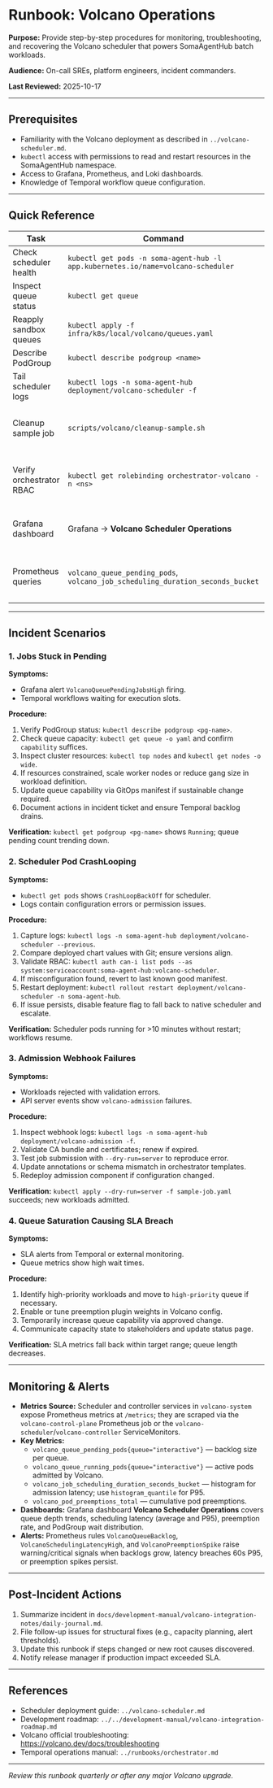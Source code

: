 # Runbook: Volcano Operations

**Purpose:** Provide step-by-step procedures for monitoring, troubleshooting, and recovering the Volcano scheduler that powers SomaAgentHub batch workloads.

**Audience:** On-call SREs, platform engineers, incident commanders.

**Last Reviewed:** 2025-10-17

---

## Prerequisites

- Familiarity with the Volcano deployment as described in `../volcano-scheduler.md`.
- `kubectl` access with permissions to read and restart resources in the SomaAgentHub namespace.
- Access to Grafana, Prometheus, and Loki dashboards.
- Knowledge of Temporal workflow queue configuration.

---

## Quick Reference

| Task | Command | Notes |
|------|---------|-------|
| Check scheduler health | `kubectl get pods -n soma-agent-hub -l app.kubernetes.io/name=volcano-scheduler` | Pods should be `Running`. |
| Inspect queue status | `kubectl get queue` | Look for `STATE` = `Open`. |
| Reapply sandbox queues | `kubectl apply -f infra/k8s/local/volcano/queues.yaml` | Restores default capacities. |
| Describe PodGroup | `kubectl describe podgroup <name>` | Review `Status` and `Events`. |
| Tail scheduler logs | `kubectl logs -n soma-agent-hub deployment/volcano-scheduler -f` | Filter for `Warning`/`Error`. |
| Cleanup sample job | `scripts/volcano/cleanup-sample.sh` | Deletes `session-sample` job/PodGroup artifacts. |
| Verify orchestrator RBAC | `kubectl get rolebinding orchestrator-volcano -n <ns>` | Ensure Volcano permissions remain in place. |
| Grafana dashboard | Grafana → **Volcano Scheduler Operations** | Queue depth, scheduling latency, preemptions. |
| Prometheus queries | `volcano_queue_pending_pods`, `volcano_job_scheduling_duration_seconds_bucket` | Confirm metrics scraping from `volcano-system`. |

---

## Incident Scenarios

### 1. Jobs Stuck in Pending

**Symptoms:**
- Grafana alert `VolcanoQueuePendingJobsHigh` firing.
- Temporal workflows waiting for execution slots.

**Procedure:**
1. Verify PodGroup status: `kubectl describe podgroup <pg-name>`.
2. Check queue capacity: `kubectl get queue -o yaml` and confirm `capability` suffices.
3. Inspect cluster resources: `kubectl top nodes` and `kubectl get nodes -o wide`.
4. If resources constrained, scale worker nodes or reduce gang size in workload definition.
5. Update queue capability via GitOps manifest if sustainable change required.
6. Document actions in incident ticket and ensure Temporal backlog drains.

**Verification:** `kubectl get podgroup <pg-name>` shows `Running`; queue pending count trending down.

### 2. Scheduler Pod CrashLooping

**Symptoms:**
- `kubectl get pods` shows `CrashLoopBackOff` for scheduler.
- Logs contain configuration errors or permission issues.

**Procedure:**
1. Capture logs: `kubectl logs -n soma-agent-hub deployment/volcano-scheduler --previous`.
2. Compare deployed chart values with Git; ensure versions align.
3. Validate RBAC: `kubectl auth can-i list pods --as system:serviceaccount:soma-agent-hub:volcano-scheduler`.
4. If misconfiguration found, revert to last known good manifest.
5. Restart deployment: `kubectl rollout restart deployment/volcano-scheduler -n soma-agent-hub`.
6. If issue persists, disable feature flag to fall back to native scheduler and escalate.

**Verification:** Scheduler pods running for >10 minutes without restart; workflows resume.

### 3. Admission Webhook Failures

**Symptoms:**
- Workloads rejected with validation errors.
- API server events show `volcano-admission` failures.

**Procedure:**
1. Inspect webhook logs: `kubectl logs -n soma-agent-hub deployment/volcano-admission -f`.
2. Validate CA bundle and certificates; renew if expired.
3. Test job submission with `--dry-run=server` to reproduce error.
4. Update annotations or schema mismatch in orchestrator templates.
5. Redeploy admission component if configuration changed.

**Verification:** `kubectl apply --dry-run=server -f sample-job.yaml` succeeds; new workloads admitted.

### 4. Queue Saturation Causing SLA Breach

**Symptoms:**
- SLA alerts from Temporal or external monitoring.
- Queue metrics show high wait times.

**Procedure:**
1. Identify high-priority workloads and move to `high-priority` queue if necessary.
2. Enable or tune preemption plugin weights in Volcano config.
3. Temporarily increase queue capability via approved change.
4. Communicate capacity state to stakeholders and update status page.

**Verification:** SLA metrics fall back within target range; queue length decreases.

---

## Monitoring & Alerts

- **Metrics Source:** Scheduler and controller services in `volcano-system` expose Prometheus metrics at `/metrics`; they are scraped via the `volcano-control-plane` Prometheus job or the `volcano-scheduler`/`volcano-controller` ServiceMonitors.
- **Key Metrics:**
  - `volcano_queue_pending_pods{queue="interactive"}` — backlog size per queue.
  - `volcano_queue_running_pods{queue="interactive"}` — active pods admitted by Volcano.
  - `volcano_job_scheduling_duration_seconds_bucket` — histogram for admission latency; use `histogram_quantile` for P95.
  - `volcano_pod_preemptions_total` — cumulative pod preemptions.
- **Dashboards:** Grafana dashboard **Volcano Scheduler Operations** covers queue depth trends, scheduling latency (average and P95), preemption rate, and PodGroup wait distribution.
- **Alerts:** Prometheus rules `VolcanoQueueBacklog`, `VolcanoSchedulingLatencyHigh`, and `VolcanoPreemptionSpike` raise warning/critical signals when backlogs grow, latency breaches 60s P95, or preemption spikes persist.

---

## Post-Incident Actions

1. Summarize incident in `docs/development-manual/volcano-integration-notes/daily-journal.md`.
2. File follow-up issues for structural fixes (e.g., capacity planning, alert thresholds).
3. Update this runbook if steps changed or new root causes discovered.
4. Notify release manager if production impact exceeded SLA.

---

## References

- Scheduler deployment guide: `../volcano-scheduler.md`
- Development roadmap: `../../development-manual/volcano-integration-roadmap.md`
- Volcano official troubleshooting: https://volcano.dev/docs/troubleshooting
- Temporal operations manual: `../runbooks/orchestrator.md`

---

*Review this runbook quarterly or after any major Volcano upgrade.*
